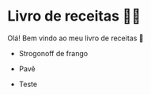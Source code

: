 # Livro de receitas :man_cook:

Olá! Bem vindo ao meu livro de receitas :wave:

* Strogonoff de frango

*  Pavê
* Teste

